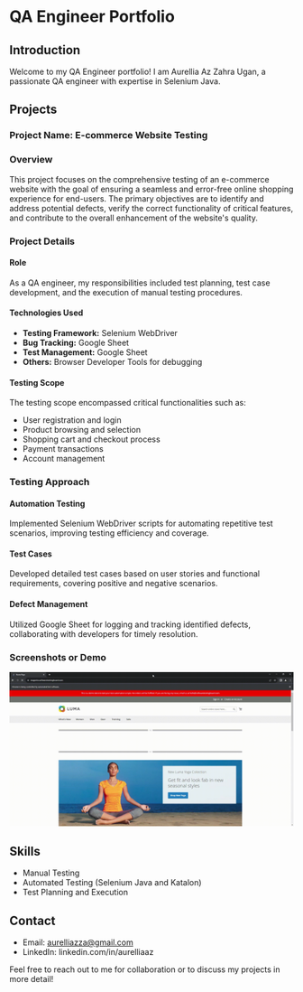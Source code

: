 # QA Engineer Portfolio

## Introduction
Welcome to my QA Engineer portfolio! I am Aurellia Az Zahra Ugan, a passionate QA engineer with expertise in Selenium Java.

## Projects

### Project Name: E-commerce Website Testing

### Overview

This project focuses on the comprehensive testing of an e-commerce website with the goal of ensuring a seamless and error-free online shopping experience for end-users. The primary objectives are to identify and address potential defects, verify the correct functionality of critical features, and contribute to the overall enhancement of the website's quality.

### Project Details

#### Role

As a QA engineer, my responsibilities included test planning, test case development, and the execution of manual testing procedures.

#### Technologies Used

- **Testing Framework:** Selenium WebDriver
- **Bug Tracking:** Google Sheet
- **Test Management:** Google Sheet
- **Others:** Browser Developer Tools for debugging

#### Testing Scope

The testing scope encompassed critical functionalities such as:
- User registration and login
- Product browsing and selection
- Shopping cart and checkout process
- Payment transactions
- Account management

### Testing Approach

#### Automation Testing

Implemented Selenium WebDriver scripts for automating repetitive test scenarios, improving testing efficiency and coverage.

#### Test Cases

Developed detailed test cases based on user stories and functional requirements, covering positive and negative scenarios.

#### Defect Management

Utilized Google Sheet for logging and tracking identified defects, collaborating with developers for timely resolution.

### Screenshots or Demo

![](https://github.com/02aurellia/QA-Portfolio/blob/main/Home%20Page.gif)

## Skills
- Manual Testing
- Automated Testing (Selenium Java and Katalon)
- Test Planning and Execution

## Contact
- Email: aurelliazza@gmail.com
- LinkedIn: linkedin.com/in/aurelliaaz

Feel free to reach out to me for collaboration or to discuss my projects in more detail!
